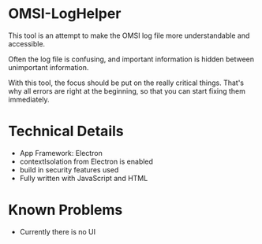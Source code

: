 # OMSI-LogHelper

This tool is an attempt to make the OMSI log file more understandable and accessible. 

Often the log file is confusing, and important information is hidden between unimportant information. 

With this tool, the focus should be put on the really critical things. That's why all errors are right at the beginning, so that you can start fixing them immediately.

# Technical Details 
* App Framework: Electron
* contextIsolation from Electron is enabled
* build in security features used
* Fully written with JavaScript and HTML

# Known Problems
* Currently there is no UI